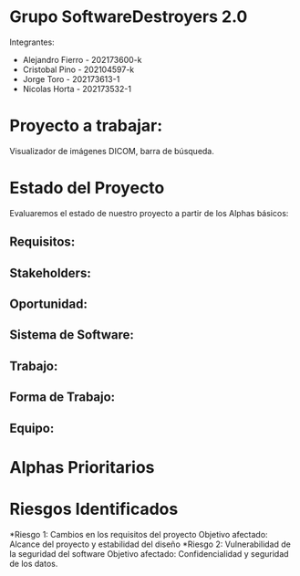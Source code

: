 # Grupo SoftwareDestroyers 2.0

Integrantes:  
* Alejandro Fierro - 202173600-k  
* Cristobal Pino - 202104597-k  
* Jorge Toro - 202173613-1  
* Nicolas Horta - 202173532-1  

# Proyecto a trabajar:
Visualizador de imágenes DICOM, barra de búsqueda.

# Estado del Proyecto
Evaluaremos el estado de nuestro proyecto a partir de los Alphas básicos:  
## Requisitos:  
## Stakeholders:  
## Oportunidad:  
## Sistema de Software:  
## Trabajo:  
## Forma de Trabajo:  
## Equipo:  

# Alphas Prioritarios
# Riesgos Identificados
*Riesgo 1: Cambios en los requisitos del proyecto
Objetivo afectado: Alcance del proyecto y estabilidad del diseño
*Riesgo 2: Vulnerabilidad de la seguridad del software
Objetivo afectado: Confidencialidad y seguridad de los datos.
